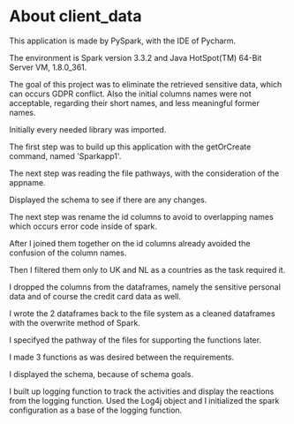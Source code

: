 # About client_data

This application is made by PySpark, with the IDE of Pycharm.

The environment is Spark version 3.3.2 and Java HotSpot(TM) 64-Bit Server VM, 1.8.0_361.

The goal of this project was to eliminate the retrieved sensitive data, which can occurs GDPR conflict. Also the initial columns names were not acceptable, regarding their short names, and less meaningful former names.

Initially every needed library was imported.

The first step was to build up this application with the getOrCreate command, named 'Sparkapp1'.

The next step was reading the file pathways, with the consideration of the appname.

Displayed the schema to see if there are any changes.

The next step was rename the id columns to avoid to overlapping names which occurs error code inside of spark.

After I joined them together on the id columns already avoided the confusion of the column names.

Then I filtered them only to UK and NL as a countries as the task required it.

I dropped the columns from the dataframes, namely the sensitive personal data and of course the credit card data as well.

I wrote the 2 dataframes back to the file system as a cleaned dataframes with the overwrite method of Spark.

I specifyed the pathway of the files for supporting the functions later.

I made 3 functions as was desired between the requirements.

I displayed the schema, because of schema goals.

I built up logging function to track the activities and display the reactions from the logging function.
Used the Log4j object and I initialized the spark configuration as a base of the logging function.
